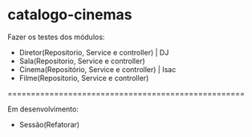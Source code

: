 # catalogo-cinemas

Fazer os testes dos módulos:

* Diretor(Repositorio, Service e controller) | DJ
* Sala(Repositorio, Service e controller)    
* Cinema(Repositório, Service e controller)  | Isac
* Filme(Repositorio, Service e controller)

===================================================

Em desenvolvimento:
* Sessão(Refatorar)
